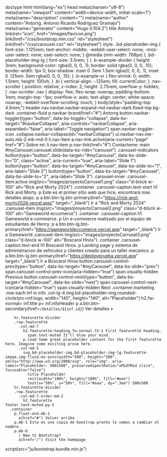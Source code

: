 

doctype html
html(lang="es")
  head
    meta(charset="utf-8")
    meta(name="viewport" content="width=device-width, initial-scale=1")
    meta(name="description" content="")
    meta(name="author" content="Antorrg. Antonio Ricardo Rodriguez Gramajo")
    meta(name="generator" content="Hugo 0.104.2")
    title Antorrg
    link(rel="icon", href="/images/favicon.png") 
    link(href="/css/bootstrap.min.css" rel="stylesheet") 
    link(href="/css/carousel.css" rel="stylesheet") 
    style.
      .bd-placeholder-img {
        font-size: 1.125rem;
        text-anchor: middle;
        -webkit-user-select: none;
        -moz-user-select: none;
        user-select: none;
      }
      @media (min-width: 768px) {
        .bd-placeholder-img-lg {
          font-size: 3.5rem;
        }
      }
      .b-example-divider {
        height: 3rem;
        background-color: rgba(0, 0, 0, .1);
        border: solid rgba(0, 0, 0, .15);
        border-width: 1px 0;
        box-shadow: inset 0 .5em 1.5em rgba(0, 0, 0, .1), inset 0 .125em .5em rgba(0, 0, 0, .15);
      }
      .b-example-vr {
        flex-shrink: 0;
        width: 1.5rem;
        height: 100vh;
      }
      .bi {
        vertical-align: -.125em;
        fill: currentColor;
      }
      .nav-scroller {
        position: relative;
        z-index: 2;
        height: 2.75rem;
        overflow-y: hidden;
      }
      .nav-scroller .nav {
        display: flex;
        flex-wrap: nowrap;
        padding-bottom: 1rem;
        margin-top: -1px;
        overflow-x: auto;
        text-align: center;
        white-space: nowrap;
        -webkit-overflow-scrolling: touch;
      }
  body(style="padding-top: 4.5rem;")
    header
      nav.navbar.navbar-expand-md.navbar-dark.fixed-top.bg-dark
        .container-fluid
          p.navbar-brand(href="#") Antorrg
          button.navbar-toggler(type="button", data-bs-toggle="collapse", data-bs-target="#navbarCollapse", aria-controls="navbarCollapse", aria-expanded="false", aria-label="Toggle navigation")
            span.navbar-toggler-icon
          .collapse.navbar-collapse(id="navbarCollapse")
            ul.navbar-nav.me-auto.mb-2.mb-md-0
              li.nav-item
                a.nav-link.active(aria-current="page" href="#") Sobre mi:
              li.nav-item
                p.nav-link(href="#") Contacteme:
    main
      #myCarousel.carousel.slide(data-bs-ride="carousel")
        .carousel-indicators
          button(type="button", data-bs-target="#myCarousel", data-bs-slide-to="0", class="active", aria-current="true", aria-label="Slide 1")
          button(type="button", data-bs-target="#myCarousel", data-bs-slide-to="1", aria-label="Slide 2")
          button(type="button", data-bs-target="#myCarousel", data-bs-slide-to="2", aria-label="Slide 3")
        .carousel-inner
          .carousel-item.active
            img(src="images/proyectoCarrusel1.png" class="d-block w-100" alt="Rick and Morty 2024")
            .container
              .carousel-caption.text-start
                h1 Rick and Morty.
                p Este es el primer sitio web que hice, encontrará mas detalles abajo.
                p
                  a.btn.btn-lg.btn-primary(href="https://rick-and-morty2024.vercel.app/" target="_blank") Ir a "Rick and Morty 2024"
          .carousel-item
            img(src="images/proyectoCarrusel2.png" class="d-block w-100" alt="Gameworld eccomerce") 
            .container
              .carousel-caption
                h1 Gameworld e-commerce.
                p Un e-commerce realizado por el equipo de estudiantes de Henry.
                p
                  a.btn.btn-lg.btn-primary(href="https://gameworldeccomerce.vercel.app" target="_blank") Ir a Gameworld 
          .carousel-item
            img(src="images/proyectoCarrusel3.png" class="d-block w-100" alt="Boscarol Hnos") 
            .container
              .carousel-caption.text-end
                h1 Boscarol Hnos.
                p Landing page y sistema de administracion de vehiculos y clientes creado para un taller mecanico.
                p
                  a.btn.btn-lg.btn-primary(href="https://deployprueba.vercel.app" target="_blank") Ir a Boscarol Hnos
        button.carousel-control-prev(type="button", data-bs-target="#myCarousel", data-bs-slide="prev")
          span.carousel-control-prev-icon(aria-hidden="true")
          span.visually-hidden Previous
        button.carousel-control-next(type="button", data-bs-target="#myCarousel", data-bs-slide="next")
          span.carousel-control-next-icon(aria-hidden="true")
          span.visually-hidden Next
      .container.marketing
        .row
          each inf in info
            .col-lg-4
              img.bd-placeholder-img.rounded-circle(src=inf.logo, width="140", height="140", alt="Placeholder")
              h2.fw-normal= inf.title
              p= inf.infoHeader
              p
                a.btn.btn-secondary(href=`/detalles/${inf.id}`) Ver detalles &raquo;

        hr.featurette-divider
        .row.featurette
          .col-md-7
            h2.featurette-heading.fw-normal.lh-1 First featurette heading. 
              span.text-muted It’ll blow your mind.
            p.lead Some great placeholder content for the first featurette here. Imagine some exciting prose here.
          .col-md-5
            svg.bd-placeholder-img.bd-placeholder-img-lg.featurette-image.img-fluid.mx-auto(width="500", height="500", xmlns="http://www.w3.org/2000/svg", role="img", aria-label="Placeholder: 500x500", preserveAspectRatio="xMidYMid slice", focusable="false")
              title Placeholder
              rect(width="100%", height="100%", fill="#eee")
              text(x="50%", y="50%", fill="#aaa", dy=".3em") 500x500
        hr.featurette-divider
        .row.featurette
          .col-md-7.order-md-2
            h2.featurette
    footer.text-muted.py-5
      .container
        p.float-end.mb-1
          a(href="#") Volver arriba
        p.mb-1 Esta es una copia de boostrap pronto le vamos a cambiar el nombre.
        p.mb-0
          | New to Bootstrap? 
          a(href="/") Visit the homepage    
  script(src="js/bootstrap.bundle.min.js")
